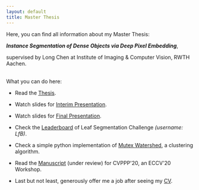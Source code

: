 ```yaml
---
layout: default
title: Master Thesis
---
```


Here, you can find all information about my Master Thesis: 

***Instance Segmentation of Dense Objects via Deep Pixel Embedding***,

supervised by Long Chen at Institute of Imaging & Computer Vision, RWTH Aachen.
<br/><br/> 

What you can do here:

+ Read the <a href="https://yuliwu.github.io/cloud/ma/Thesis.pdf" target="_blank">Thesis</a>.

+ Watch slides for <a href="https://yuliwu.github.io/cloud/ma/interim_slides/" target="_blank">Interim Presentation</a>.

+ Watch slides for <a href="https://yuliwu.github.io/cloud/ma/final_slides/" target="_blank">Final Presentation</a>.

+ Check the <a href="https://competitions.codalab.org/competitions/18405#results" target="_blank">Leaderboard</a> of Leaf Segmentation Challenge *(username: LfB)*.

+ Check a simple python implementation of <a href="https://gist.github.com/yuliwu/7b1e05952a0653d7877761d9eec3a200" target="_blank">Mutex Watershed</a>, a clustering algorithm.

+ Read the <a href="https://yuliwu.github.io/cloud/pub/CVPPP2020.pdf" target="_blank">Manuscript</a> (under review) for CVPPP'20, an ECCV'20 Workshop.

+ Last but not least, generously offer me a job after seeing my <a href="https://yuliwu.github.io/cv/" target="_blank">CV</a>.